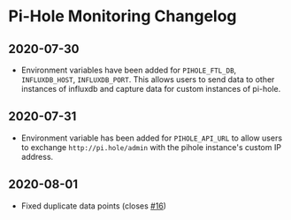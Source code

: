 # Pi-Hole Monitoring Changelog

## 2020-07-30

- Environment variables have been added for `PIHOLE_FTL_DB`, `INFLUXDB_HOST`, `INFLUXDB_PORT`. This allows users to send data to other instances of influxdb and capture data for custom instances of pi-hole.

## 2020-07-31

- Environment variable has been added for `PIHOLE_API_URL` to allow users to exchange `http://pi.hole/admin` with the pihole instance's custom IP address.

## 2020-08-01

- Fixed duplicate data points (closes [#16](https://github.com/Brandawg93/Pi-Hole-Monitoring/issues/16))
